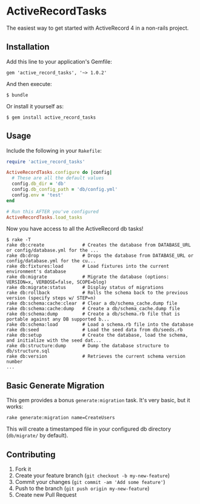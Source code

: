 # ActiveRecordTasks

The easiest way to get started with ActiveRecord 4 in a non-rails project.

## Installation

Add this line to your application's Gemfile:

    gem 'active_record_tasks', '~> 1.0.2'

And then execute:

    $ bundle

Or install it yourself as:

    $ gem install active_record_tasks

## Usage

Include the following in your `Rakefile`:

```ruby
require 'active_record_tasks'

ActiveRecordTasks.configure do |config|
  # These are all the default values
  config.db_dir = 'db'
  config.db_config_path = 'db/config.yml'
  config.env = 'test'
end

# Run this AFTER you've configured
ActiveRecordTasks.load_tasks
```

Now you have access to all the ActiveRecord db tasks!

```
$ rake -T
rake db:create              # Creates the database from DATABASE_URL or config/database.yml for the ...
rake db:drop                # Drops the database from DATABASE_URL or config/database.yml for the cu...
rake db:fixtures:load       # Load fixtures into the current environment's database
rake db:migrate             # Migrate the database (options: VERSION=x, VERBOSE=false, SCOPE=blog)
rake db:migrate:status      # Display status of migrations
rake db:rollback            # Rolls the schema back to the previous version (specify steps w/ STEP=n)
rake db:schema:cache:clear  # Clear a db/schema_cache.dump file
rake db:schema:cache:dump   # Create a db/schema_cache.dump file
rake db:schema:dump         # Create a db/schema.rb file that is portable against any DB supported b...
rake db:schema:load         # Load a schema.rb file into the database
rake db:seed                # Load the seed data from db/seeds.rb
rake db:setup               # Create the database, load the schema, and initialize with the seed dat...
rake db:structure:dump      # Dump the database structure to db/structure.sql
rake db:version             # Retrieves the current schema version number
...
```

## Basic Generate Migration

This gem provides a bonus `generate:migration` task. It's very basic, but it works:

```
rake generate:migration name=CreateUsers
```

This will create a timestamped file in your configured db directory (`db/migrate/` by default).

## Contributing

1. Fork it
2. Create your feature branch (`git checkout -b my-new-feature`)
3. Commit your changes (`git commit -am 'Add some feature'`)
4. Push to the branch (`git push origin my-new-feature`)
5. Create new Pull Request
